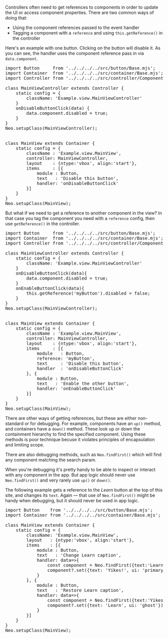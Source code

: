 Controllers often need to get references to components in order to update 
the UI or access component properties. 
There are two common ways of doing that:

- Using the component references passed to the event handler
- Tagging a component with a `reference` and using `this.getReference()` in the controller

Here's an example with one button. Clicking on the button will disable it. 
As you can see, the handler uses the component reference pass in via `data.component`.

<pre data-neo>
import Button     from '../../../../src/button/Base.mjs';
import Container  from '../../../../src/container/Base.mjs';
import Controller from '../../../../src/controller/Component.mjs';

class MainViewController extends Controller {
    static config = {
        className: 'Example.view.MainViewController'
    }
    onDisableButtonClick(data) {
        data.component.disabled = true;
    }
}
Neo.setupClass(MainViewController);


class MainView extends Container {
    static config = {
        className : 'Example.view.MainView',
        controller: MainViewController,
        layout    : {ntype:'vbox', align:'start'},
        items     : [{
            module : Button,
            text   : 'Disable this button',
            handler: 'onDisableButtonClick'
        }]
    }
}
Neo.setupClass(MainView);
</pre>

But what if we need to get a reference to another component in the view? In that case
you tag the component you need with a `reference` config, then use `getReference()` in
the controller.

<pre data-neo>
import Button     from '../../../../src/button/Base.mjs';
import Container  from '../../../../src/container/Base.mjs';
import Controller from '../../../../src/controller/Component.mjs';

class MainViewController extends Controller {
    static config = {
        className: 'Example.view.MainViewController'
    }
    onDisableButtonClick(data){
        data.component.disabled = true;
    }
    onEnableButtonClick(data){
        this.getReference('myButton').disabled = false;
    }
}
Neo.setupClass(MainViewController);


class MainView extends Container {
    static config = {
        className : 'Example.view.MainView',
        controller: MainViewController,
        layout    : {ntype:'vbox', align:'start'},
        items     : [{
            module   : Button,
            reference: 'myButton',
            text     : 'Disable this button',
            handler  : 'onDisableButtonClick'
        }, {
            module : Button,
            text   : 'Enable the other button',
            handler: 'onEnableButtonClick'
        }]
    }
}
Neo.setupClass(MainView);
</pre>


There are other ways of getting references, but these are either non-standard or for debugging.
For example, components have an `up()` method, and containers have a `down()` method. These look 
up or down the containment hierarchy to find the specified component. Using these methods is poor technique
becuse it violates principles of encapsulation and limiting scope.

There are also debugging methods, such as `Neo.findFirst()` which will find any component matching
the search param. 

When you're debugging it's pretty handy to be able to inspect or interact with any component in the app. 
But app logic should never use `Neo.findFirst()` and very rarely use `up()` or `down()`.

The following example gets a reference to the _Learn_ button at the top of this site, and changes its `text`.
Again &mdash; that use of `Neo.findFirst()` might be handy when debugging, but it should never be used in app logic.

<pre data-neo>
import Button    from '../../../../src/button/Base.mjs';
import Container from '../../../../src/container/Base.mjs';

class MainView extends Container {
    static config = {
        className: 'Example.view.MainView',
        layout   : {ntype:'vbox', align:'start'},
        items    : [{
            module : Button,
            text   : 'Change Learn caption',
            handler: data=>{
                const component = Neo.findFirst({text:'Learn'});
                component?.set({text: 'Yikes!', ui: 'primary'});
            }
        }, {
            module : Button,
            text   : 'Restore Learn caption',
            handler: data=>{
                const component = Neo.findFirst({text:'Yikes!'});
                component?.set({text: 'Learn', ui: 'ghost'});
            }
        }]
    }
}
Neo.setupClass(MainView);
</pre>
